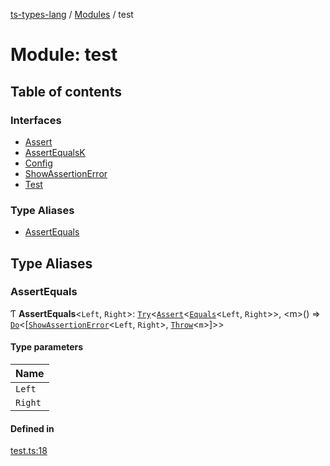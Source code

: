 [ts-types-lang](../README.md) / [Modules](../modules.md) / test

# Module: test

## Table of contents

### Interfaces

- [Assert](../interfaces/test.Assert.md)
- [AssertEqualsK](../interfaces/test.AssertEqualsK.md)
- [Config](../interfaces/test.Config.md)
- [ShowAssertionError](../interfaces/test.ShowAssertionError.md)
- [Test](../interfaces/test.Test.md)

### Type Aliases

- [AssertEquals](test.md#assertequals)

## Type Aliases

### AssertEquals

Ƭ **AssertEquals**<`Left`, `Right`\>: [`Try`](../interfaces/exception.Try.md)<[`Assert`](../interfaces/test.Assert.md)<[`Equals`](util.md#equals)<`Left`, `Right`\>\>, <m\>() => [`Do`](../interfaces/effect.Do.md)<[[`ShowAssertionError`](../interfaces/test.ShowAssertionError.md)<`Left`, `Right`\>, [`Throw`](../interfaces/exception.Throw.md)<`m`\>]\>\>

#### Type parameters

| Name |
| :------ |
| `Left` |
| `Right` |

#### Defined in

[test.ts:18](https://github.com/phenax/ts-types-runtime-environment/blob/6c7b4f3/stdlib/test.ts#L18)
